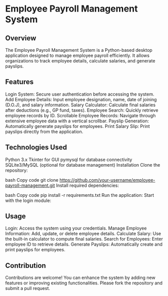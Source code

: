 # Employee Payroll Management System
## Overview
The Employee Payroll Management System is a Python-based desktop application designed to manage employee payroll efficiently. It allows organizations to track employee details, calculate salaries, and generate payslips.

## Features
Login System: Secure user authentication before accessing the system.
Add Employee Details: Input employee designation, name, date of joining (D.O.J), and salary information.
Salary Calculator: Calculate final salaries after deductions (e.g., GP fund, taxes).
Employee Search: Quickly retrieve employee records by ID.
Scrollable Employee Records: Navigate through extensive employee data with a vertical scrollbar.
Payslip Generation: Automatically generate payslips for employees.
Print Salary Slip: Print payslips directly from the application.
## Technologies Used
Python 3.x
Tkinter for GUI
pymysql for database connectivity
SQLite3/MySQL (optional for database management)
Installation
Clone the repository:

bash
Copy code
git clone https://github.com/your-username/employee-payroll-management.git
Install required dependencies:

bash
Copy code
pip install -r requirements.txt
Run the application: Start with the login module:

## Usage
Login: Access the system using your credentials.
Manage Employee Information: Add, update, or delete employee details.
Calculate Salary: Use the built-in calculator to compute final salaries.
Search for Employees: Enter employee ID to retrieve details.
Generate Payslips: Automatically create and print payslips for employees.

## Contribution
Contributions are welcome! You can enhance the system by adding new features or improving existing functionalities. Please fork the repository and submit a pull request.

